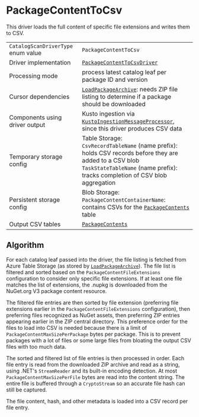 # PackageContentToCsv

This driver loads the full content of specific file extensions and writes them to CSV.

|                                    |                                                                                                                                                                                                  |
| ---------------------------------- | ------------------------------------------------------------------------------------------------------------------------------------------------------------------------------------------------ |
| `CatalogScanDriverType` enum value | `PackageContentToCsv`                                                                                                                                                                            |
| Driver implementation              | [`PackageContentToCsvDriver`](../../src/Worker.Logic/CatalogScan/Drivers/PackageContentToCsv/PackageContentToCsvDriver.cs)                                                                       |
| Processing mode                    | process latest catalog leaf per package ID and version                                                                                                                                           |
| Cursor dependencies                | [`LoadPackageArchive`](LoadPackageArchive.md): needs ZIP file listing to determine if a package should be downloaded                                                                             |
| Components using driver output     | Kusto ingestion via [`KustoIngestionMessageProcessor`](../../src/Worker.Logic/MessageProcessors/KustoIngestion/KustoIngestionMessageProcessor.cs), since this driver produces CSV data           |
| Temporary storage config           | Table Storage:<br />`CsvRecordTableName` (name prefix): holds CSV records before they are added to a CSV blob<br />`TaskStateTableName` (name prefix): tracks completion of CSV blob aggregation |
| Persistent storage config          | Blob Storage:<br />`PackageContentContainerName`: contains CSVs for the [`PackageContents`](../tables/PackageContents.md) table                                                                  |
| Output CSV tables                  | [`PackageContents`](../tables/PackageContents.md)                                                                                                                                                |

## Algorithm

For each catalog leaf passed into the driver, the file listing is fetched from Azure Table Storage (as stored by [`LoadPackageArchive`](LoadPackageArchive.md)). The file list is filtered and sorted based on the `PackageContentFileExtensions` configuration to consider only specific file extensions. If at least one file matches the list of extensions, the .nupkg is downloaded from the NuGet.org V3 package content resource. 

The filtered file entries are then sorted by file extension (preferring file extensions earlier in the `PackageContentFileExtensions` configuration), then preferring files recognized as NuGet assets, then preferring ZIP entries appearing earlier in the ZIP central directory. This preference order for the files to load into CSV is needed because there is a limit of `PackageContentMaxSizePerPackage` bytes per package. This is to prevent packages with a lot of files or some large files from bloating the output CSV files with too much data.

The sorted and filtered list of file entries is then processed in order. Each file entry is read from the downloaded ZIP archive and read as a string, using .NET's `StreamReader` and its built-in encoding detection. At most `PackageContentMaxSizePerFile` bytes are read into the content string. The entire file is buffered through a `CryptoStream` so an accurate file hash can still be captured.

The file content, hash, and other metadata is loaded into a CSV record per file entry.
